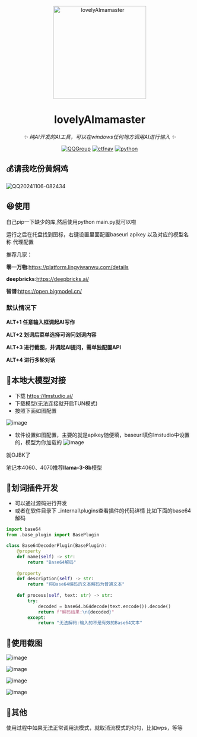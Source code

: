 <!-- markdownlint-disable MD033 MD041 -->
<p align="center">
  <a href="https://ctf.mzy0.com"><img src="https://github.com/Tokeii0/LovelyAImamaster/blob/main/icons/app.png?raw=true" width="250" height="250" alt="lovelyAImamaster"></a>
</p>
<div align="center">

# lovelyAImamaster

<!-- prettier-ignore-start -->
<!-- markdownlint-disable-next-line MD036 -->
_✨ 纯AI开发的AI工具，可以在windows任何地方调用AI进行输入 ✨_
<!-- prettier-ignore-end -->
<a href="https://jq.qq.com/?_wv=1027&k=DzOtbzU4"><img src="https://img.shields.io/badge/QQ%E7%BE%A4-856729462-orange?style=flat-square" alt="QQGroup"></a>
  <a href="http://ctf.dog"><img src="https://img.shields.io/badge/CTF%E5%AF%BC%E8%88%AA%E7%AB%99-ctf.dog-5492ff?style=flat-square" alt="ctfnav"></a>
  <a href=".."><img src="https://img.shields.io/badge/Python%20-%203.13.0-def1f2?style=flat-square" alt="python"></a>
</div>

## 💰请我吃份黄焖鸡
![QQ20241106-082434](https://github.com/user-attachments/assets/0e916223-996c-4e69-9789-400218125fcb)



## 😆使用

自己pip一下缺少的库,然后使用python main.py就可以啦

运行之后在托盘找到图标，右键设置里面配置baseurl apikey 以及对应的模型名称 代理配置

推荐几家：

**零一万物**:https://platform.lingyiwanwu.com/details

**deepbricks**:https://deepbricks.ai/

**智谱**:https://open.bigmodel.cn/

### 默认情况下 
**ALT+1 任意输入框调起AI写作**

**ALT+2 划词后菜单选择可询问划词内容**

**ALT+3 进行截图，并调起AI提问，需单独配置API**

**ALT+4 进行多轮对话**

## 🐲本地大模型对接
 - 下载 https://lmstudio.ai/
 - 下载模型(无法连接就开启TUN模式)
 - 按照下面如图配置
  
  ![image](https://github.com/user-attachments/assets/10bdee64-0e6b-4742-bd1d-3233ef3f17af)
 - 软件设置如图配置，主要的就是apikey随便填，baseurl填你lmstudio中设置的，模型为你加载的
   ![image](https://github.com/user-attachments/assets/01bb1593-89d7-44d1-9ba4-5226ed12363e)

就OJBK了

笔记本4060、4070推荐**llama-3-8b**模型

## 📎划词插件开发

 - 可以通过源码进行开发
 - 或者在软件目录下 \_internal\plugins查看插件的代码详情
比如下面的base64解码

```python
import base64
from .base_plugin import BasePlugin

class Base64DecoderPlugin(BasePlugin):
    @property
    def name(self) -> str:
        return "Base64解码"
    
    @property
    def description(self) -> str:
        return "将Base64编码的文本解码为普通文本"
    
    def process(self, text: str) -> str:
        try:
            decoded = base64.b64decode(text.encode()).decode()
            return f"解码结果:\n{decoded}"
        except:
            return "无法解码:输入的不是有效的Base64文本" 
```

## 🐔使用截图
![image](https://github.com/user-attachments/assets/6633a4a1-71fd-410c-b811-868dead0881a)

![image](https://github.com/user-attachments/assets/92695864-0d87-4d57-a33c-46a68cd4680a)

![image](https://github.com/user-attachments/assets/82787dea-a07d-49f8-a2b8-c907550a2948)

![image](https://github.com/user-attachments/assets/b01e70c5-9ea6-44cf-a3f7-9d58ecfbb387)



## 🔩其他
使用过程中如果无法正常调用流模式，就取消流模式的勾勾，比如wps，等等




